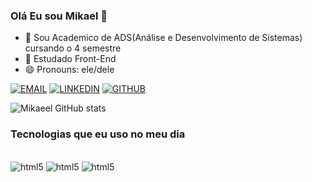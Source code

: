 ### Olá Eu sou Mikael  👋

- 🔭 Sou Academico de ADS(Análise e Desenvolvimento de Sistemas) cursando o 4 semestre 
- 🌱 Estudado Front-End
- 😄 Pronouns: ele/dele

[![EMAIL](https://img.shields.io/badge/Gmail-D14836?style=for-the-badge&logo=gmail&logoColor=white)](https://mail.google.com/mail/u/0/#inbox?compose=GTvVlcSDZPPHpGXhmJFfWDkBhMLqRVKRbXHJTJHLncRHFcLVhVlJgsVDHzXbFlGZjRdKqwjNTfqrM)
[![LINKEDIN](https://img.shields.io/badge/LinkedIn-0077B5?style=for-the-badge&logo=linkedin&logoColor=white)](https://www.linkedin.com/in/mikael-vasconcelos-4b190625a/)
[![GITHUB](https://img.shields.io/badge/GitHub-100000?style=for-the-badge&logo=github&logoColor=white)](https://github.com/Miskaskel)


![Mikaeel GitHub stats](https://github-readme-stats.vercel.app/api?username=miskaskel&show_icons=true&theme=dracula)


### Tecnologias que eu uso no meu dia

<div style="display: inline-block">
<br/>
<img aling="center" alt="html5" src="https://img.shields.io/badge/HTML5-E34F26?style=for-the-badge&logo=html5&logoColor=white">
<img aling="center" alt="html5" src="https://img.shields.io/badge/CSS3-1572B6?style=for-the-badge&logo=css3&logoColor=white">
<img aling="center" alt="html5" src="https://img.shields.io/badge/JavaScript-F7DF1E?style=for-the-badge&logo=javascript&logoColor=black">
</div><br/>
